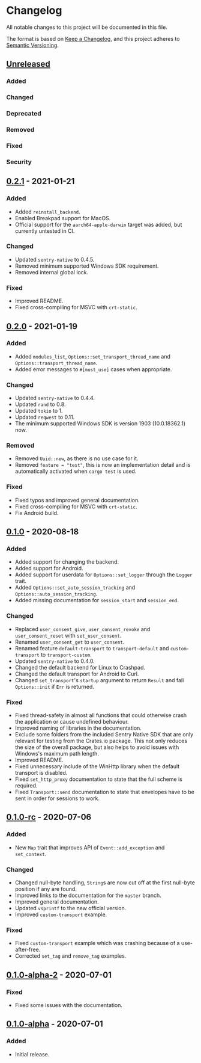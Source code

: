 # Changelog

All notable changes to this project will be documented in this file.

The format is based on [Keep a Changelog](https://keepachangelog.com/en/1.0.0/),
and this project adheres to
[Semantic Versioning](https://semver.org/spec/v2.0.0.html).

## [Unreleased]

### Added

### Changed

### Deprecated

### Removed

### Fixed

### Security

## [0.2.1] - 2021-01-21

### Added

- Added `reinstall_backend`.
- Enabled Breakpad support for MacOS.
- Official support for the `aarch64-apple-darwin` target was added, but
  currently untested in CI.

### Changed

- Updated `sentry-native` to 0.4.5.
- Removed minimum supported Windows SDK requirement.
- Removed internal global lock.

### Fixed

- Improved README.
- Fixed cross-compiling for MSVC with `crt-static`.

## [0.2.0] - 2021-01-19

### Added

- Added `modules_list`, `Options::set_transport_thread_name` and
  `Options::transport_thread_name`.
- Added error messages to `#[must_use]` cases when appropriate.

### Changed

- Updated `sentry-native` to 0.4.4.
- Updated `rand` to 0.8.
- Updated `tokio` to 1.
- Updated `reqwest` to 0.11.
- The minimum supported Windows SDK is version 1903 (10.0.18362.1) now.

### Removed

- Removed `Uuid::new`, as there is no use case for it.
- Removed `feature = "test"`, this is now an implementation detail and is
  automatically activated when `cargo test` is used.

### Fixed

- Fixed typos and improved general documentation.
- Fixed cross-compiling for MSVC with `crt-static`.
- Fix Android build.

## [0.1.0] - 2020-08-18

### Added

- Added support for changing the backend.
- Added support for Android.
- Added support for userdata for `Options::set_logger` through the `Logger`
  trait.
- Added `Options::set_auto_session_tracking` and
  `Options::auto_session_tracking`.
- Added missing documentation for `session_start` and `session_end`.

### Changed

- Replaced `user_consent_give`, `user_consent_revoke` and `user_consent_reset`
  with `set_user_consent`.
- Renamed `user_consent_get` to `user_consent`.
- Renamed feature `default-transport` to `transport-default` and
  `custom-transport` to `transport-custom`.
- Updated `sentry-native` to 0.4.0.
- Changed the default backend for Linux to Crashpad.
- Changed the default transport for Android to Curl.
- Changed `set_transport`'s `startup` argument to return `Result` and fail
  `Options::init` if `Err` is returned.

### Fixed

- Fixed thread-safety in almost all functions that could otherwise crash the
  application or cause undefined behaviour.
- Improved naming of libraries in the documentation.
- Exclude some folders from the included Sentry Native SDK that are only
  relevant for testing from the Crates.io package. This not only reduces the
  size of the overall package, but also helps to avoid issues with Windows's
  maximum path length.
- Improved README.
- Fixed unnecessary include of the WinHttp library when the default transport is
  disabled.
- Fixed `set_http_proxy` documentation to state that the full scheme is
  required.
- Fixed `Transport::send` documentation to state that envelopes have to be sent
  in order for sessions to work.

## [0.1.0-rc] - 2020-07-06

### Added

- New `Map` trait that improves API of `Event::add_exception` and `set_context`.

### Changed

- Changed null-byte handling, `String`s are now cut off at the first null-byte
  position if any are found.
- Improved links to the documentation for the `master` branch.
- Improved general documentation.
- Updated `vsprintf` to the new official version.
- Improved `custom-transport` example.

### Fixed

- Fixed `custom-transport` example which was crashing because of a
  use-after-free.
- Corrected `set_tag` and `remove_tag` examples.

## [0.1.0-alpha-2] - 2020-07-01

### Fixed

- Fixed some issues with the documentation.

## [0.1.0-alpha] - 2020-07-01

### Added

- Initial release.

[unreleased]:
  https://github.com/daxpedda/sentry-contrib-native/compare/0.2.1...HEAD
[0.2.1]: https://github.com/daxpedda/sentry-contrib-native/releases/tag/0.2.1
[0.2.0]: https://github.com/daxpedda/sentry-contrib-native/releases/tag/0.2.0
[0.1.0]: https://github.com/daxpedda/sentry-contrib-native/releases/tag/0.1.0
[0.1.0-rc]:
  https://github.com/daxpedda/sentry-contrib-native/releases/tag/0.1.0-rc
[0.1.0-alpha-2]:
  https://github.com/daxpedda/sentry-contrib-native/releases/tag/0.1.0-alpha-2
[0.1.0-alpha]:
  https://github.com/daxpedda/sentry-contrib-native/releases/tag/0.1.0-alpha
